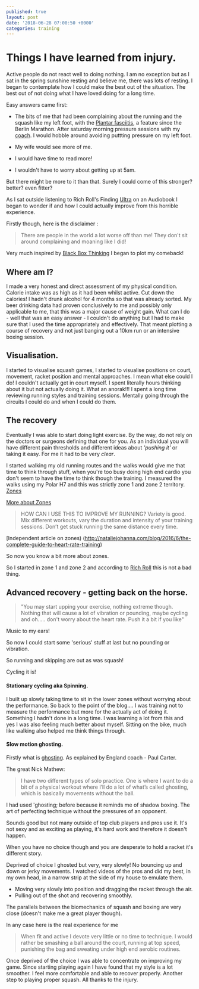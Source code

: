 ```yaml
---
published: true
layout: post
date: '2018-06-28 07:00:50 +0000'
categories: training
---
```

# Things I have learned from injury.

Active people do not react well to doing nothing.
I am no exception but as I sat in the spring sunshine resting and believe me, there was lots of resting. 
I began to contemplate how I could make the best out of the situation. The best out of not doing what I have loved doing for a long time.

Easy answers came first:
- The bits of me that had been complaining about the running and the squash like my left foot, with the [Plantar fasciitis](https://en.wikipedia.org/wiki/Plantar_fasciitis), a feature since the Berlin Marathon. After saturday morning pressure sessions with my [coach](https://www.darrenwithey.co.uk).
I would hobble around avoiding puttting pressure on my left foot.

- My wife would see more of me.
- I would have time to read more!
- I wouldn't have to worry about getting up at 5am.

But there might be more to it than that.
Surely I could come of this stronger? better? even fitter?

As I sat outside listening to Rich Roll's Finding [Ultra](https://www.goodreads.com/book/show/39665673-finding-ultra-revised-and-updated-edition?ac=1&from_search=true) on an Audiobook
I began to wonder if and how I could actually improve from this horrible experience.

Firstly though, here is the disclaimer :
>There are people in the world a lot worse off than me!
They don't sit around complaining and moaning like I did!

Very much inspired by [Black Box Thinking](https://www.goodreads.com/book/show/24611735-black-box-thinking) I began to plot my comeback!

## Where am I?
I made a very honest and direct assessment  of my physical condition.
Calorie intake was as high as it had been whilst active. Cut down the calories!
I hadn't drunk alcohol for 4 months so that was already sorted. My beer drinking data had proven conclusively to me and possibly only applicable to me, that this was a major cause of weight gain. 
What can I do - well that was an easy answer - I couldn't do anything but I had to make sure that I used the time appropriately and effectively. That meant plotting a course of recovery and not just banging out a 10km run or an intensive boxing session.

## Visualisation.
I started to visualise squash games, I started to visualise positions on court, movement, racket position and mental approaches. I mean what else could I do! I couldn't actually get in court myself. I spent literally hours thinking about it but not actually doing it.
What an  anorak!!!
I spent a long time reviewing running styles and training sessions. Mentally going through the circuits I could do and when I could do them.

## The recovery 
Eventually I was able to start doing light exercise.
By the way, do not rely on the doctors or surgeons defining that one for you. As an individual you will have different pain thresholds and different ideas about *'pushing it'* or taking it easy.
For me it had to be very *clear*.

I started walking my old running routes and the walks would give me that time to think through stuff, when you're too busy doing high end cardio you don't seem to have the time to think though the training.
I measured the walks using my Polar H7 and this was strictly zone 1 and zone 2 territory.
[Zones](https://support.polar.com/uk-en/support/tips/Polar_Sport_Zones)

[More about Zones](https://www.polar.com/blog/running-heart-rate-zones-basics/)

> HOW CAN I USE THIS TO IMPROVE MY RUNNING?
Variety is good. Mix different workouts, vary the duration and intensity of your training sessions. Don’t get stuck running the same distance every time.

[Independent article on zones) (http://nataliejohanna.com/blog/2016/6/the-complete-guide-to-heart-rate-training)

So now you know a bit more about zones. 

So I started in zone 1 and zone 2 and according to [Rich Roll](http://www.richroll.com/blog/lactate-testing-training-zones/) this is not a bad thing.

## Advanced recovery - getting back on the horse.
>"You may start upping your exercise, nothing extreme though. Nothing that will cause a lot of vibration or pounding, maybe cycling and oh..... don't worry about the heart rate. Push it a bit if you like"

Music to my ears!

So now I could start some 'serious' stuff at last but no pounding or vibration.

So running and skipping are out as was squash!

Cycling it is!

#### Stationary cycling aka Spinning. 

I built up slowly taking time to sit in the lower zones without worrying about the performance. So back to the point of the blog.... I was training not to measure the performance but more for the actually act of doing it. Something I hadn't done in a long time. I was learning a lot from this and yes I was also feeling much better about myself. Sitting on the bike, much like walking also helped me think things through.

#### Slow motion ghosting.

Firstly what is [ghosting](http://www.lancashiresquashandracketball.co.uk/blog/2016/10/20/video-paul-carter-on-ghosting/). As explained by England coach - Paul Carter.

The great Nick Mathew:

> I have two different types of solo practice. One is where I want to do a bit of a physical workout where I’ll do a lot of what’s called ghosting, which is basically movements without the ball.


I had used 'ghosting; before because it reminds me of shadow boxing. The art of perfecting technique without the pressures of an opponent.

Sounds good but not many outside of top club players and pros use it. It's not sexy and as exciting as playing, it's hard work and therefore it doesn't happen.

When you have no choice though and you are desperate to hold a racket it's different story.

Deprived of choice I ghosted but very, very slowly!
No bouncing up and down or jerky movements. I watched videos of the pros and did my best, in my own head, in a narrow strip at the side of my house to emulate them. 
- Moving very slowly into position and dragging the racket through the air.
- Pulling out of the shot and recovering smoothly.


The parallels between  the biomechanics of squash and boxing are very close (doesn't make me a great player though).

In any case here is the real experience for me

> When fit and active I devote very little or no time to technique. I would rather be smashing a ball around the court, running at top speed, punishing the bag and sweating under high end aerobic routines.

Once deprived of the choice I was able to concentrate on improving my game. 
Since starting playing again I have found that my style is a lot smoother. I feel more comfortable and able to recover properly.
Another step to playing proper squash.
All thanks to the injury.
